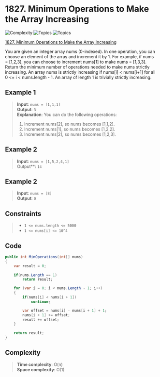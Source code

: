 # 1827. Minimum Operations to Make the Array Increasing

![Complexity](https://img.shields.io/badge/easy-green)
![Topics](https://img.shields.io/badge/array-blue)
![Topics](https://img.shields.io/badge/greedy-blue)

[1827. Minimum Operations to Make the Array Increasing](https://leetcode.com/problems/minimum-operations-to-make-the-array-increasing/)

You are given an integer array nums (0-indexed). In one operation, you can choose an element of the array and increment
it by 1. For example, if nums = [1,2,3], you can choose to increment nums[1] to make nums = [1,3,3]. Return the minimum
number of operations needed to make nums strictly increasing. An array nums is strictly increasing if nums[i] <
nums[i+1] for all 0 <= i < nums.length - 1. An array of length 1 is trivially strictly increasing.

## Example 1

> **Input**: `nums = [1,1,1]`  
> **Output**: `3`  
> **Explanation**: You can do the following operations:
> 1) Increment nums[2], so nums becomes [1,1,2].
> 2) Increment nums[1], so nums becomes [1,2,2].
> 3) Increment nums[2], so nums becomes [1,2,3].

## Example 2

> **Input**: `nums = [1,5,2,4,1]`  
> Output**: `14`

## Example 2

> **Input**: `nums = [8]`  
> **Output**: `0`

## Constraints

> - `1 <= nums.length <= 5000`
> - `1 <= nums[i] <= 10^4`

## Code

```csharp
public int MinOperations(int[] nums)
{
    var result = 0;
    
    if(nums.Length == 1)
        return result;

    for (var i = 0; i < nums.Length - 1; i++)
    {
        if(nums[i] < nums[i + 1])
            continue;

        var offset = nums[i] - nums[i + 1] + 1;
        nums[i + 1] += offset;
        result += offset;
    }
    
    return result;
}
```

## Complexity

> **Time complexity**: O(n)  
> **Space complexity**: O(1)